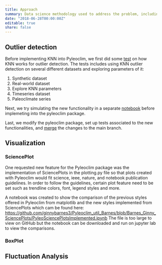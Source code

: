 ```yaml
---
title: Approach
summary: Data science methodology used to address the problem, including data preprocessing steps, exploratory data analysis, feature engineering techniques, machine learning models, and evaluation metrics.
date: "2018-06-28T00:00:00Z"
editable: true
share: false
---
```


## Outlier detection
Before implementing KNN into Pyleoclim, we first did some [test](https://github.com/KnowledgeCaptureAndDiscovery/autoTS/blob/master/notebooks/Methods/Outlier/LOF.ipynb) on how KNN works for outlier detection. The tests includes using KNN outlier detection on several different datasets and exploring parameters of it:
1. Synthetic dataset
2. Real-world dataset
3. Explore KNN parameters
4. Timeseries dataset
5. Paleoclimate series

Next, we try simulating the new functionality in a separate [notebook](https://github.com/KnowledgeCaptureAndDiscovery/autoTS/blob/master/notebooks/Methods/Outlier/LOF_test.ipynb) before implemeting into the pyleoclim package.

Last, we modify the pyleoclim package, set up tests associated to the new functionalities, and [merge](https://github.com/LinkedEarth/Pyleoclim_util/commit/512c92d619ac692b2209f4a600c681db45e1a99e) the changes to the main branch.

## Visualization
### SciencePlot
One requested new feature for the Pyleoclim package was the implementation of SciencePlots in the plotting.py file so that plots created with Pyleoclim would fit science, ieee, nature, and notebook publication guidelines. In order to follow the guidelines, certain plot feature need to be set such as trendline colors, font, legend styles and more.

A notebook was created to show the comparison of the previous styles offered in Pyleoclim from matplotlib and the new styles implemented from SciencePlots which cam be found here:
https://github.com/ginnybarnes3/Pyleoclim_util_Barnes/blob/Barnes_Ginny_SciencePlots/PyleoSciencePlotsImplemented.ipynb
The file is too large to view on GitHub but the notebook can be downloaded and run on jupyter lab to view the comparisons.

### BoxPlot


## Fluctuation Analysis


